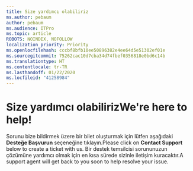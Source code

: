 ```yaml
---
title: Size yardımcı olabiliriz
ms.author: pebaum
author: pebaum
ms.audience: ITPro
ms.topic: article
ROBOTS: NOINDEX, NOFOLLOW
localization_priority: Priority
ms.openlocfilehash: cccbf8bfb10ee50896382e4ee64d5e51302ef01e
ms.sourcegitcommit: 75262cac10d7cba34d74fbef0356818e0bd6c14b
ms.translationtype: HT
ms.contentlocale: tr-TR
ms.lasthandoff: 01/22/2020
ms.locfileid: "41258984"
---
```

# <a name="were-here-to-help"></a><span data-ttu-id="0f869-102">Size yardımcı olabiliriz</span><span class="sxs-lookup"><span data-stu-id="0f869-102">We're here to help!</span></span>

<span data-ttu-id="0f869-103">Sorunu bize bildirmek üzere bir bilet oluşturmak için lütfen aşağıdaki **Desteğe Başvurun** seçeneğine tıklayın.</span><span class="sxs-lookup"><span data-stu-id="0f869-103">Please click on **Contact Support** below to create a ticket with us.</span></span> <span data-ttu-id="0f869-104">Bir destek temsilcisi sorununuzun çözümüne yardımcı olmak için en kısa sürede sizinle iletişim kuracaktır.</span><span class="sxs-lookup"><span data-stu-id="0f869-104">A support agent will get back to you soon to help resolve your issue.</span></span>